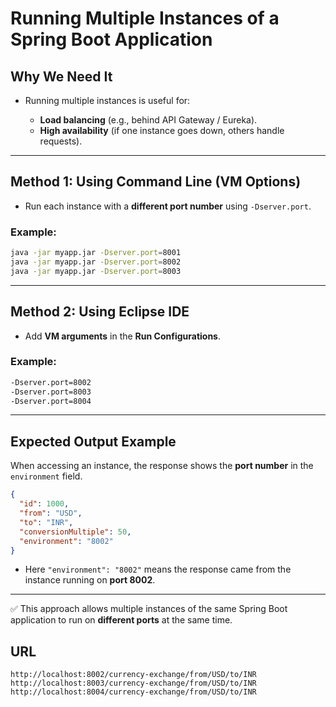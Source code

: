 
# **Running Multiple Instances of a Spring Boot Application**

## **Why We Need It**

* Running multiple instances is useful for:

  * **Load balancing** (e.g., behind API Gateway / Eureka).
  * **High availability** (if one instance goes down, others handle requests).

---

## **Method 1: Using Command Line (VM Options)**

* Run each instance with a **different port number** using `-Dserver.port`.

### Example:

```bash
java -jar myapp.jar -Dserver.port=8001
java -jar myapp.jar -Dserver.port=8002
java -jar myapp.jar -Dserver.port=8003
```

---

## **Method 2: Using Eclipse IDE**

* Add **VM arguments** in the **Run Configurations**.

### Example:

```bash
-Dserver.port=8002
-Dserver.port=8003
-Dserver.port=8004
```

---

## **Expected Output Example**

When accessing an instance, the response shows the **port number** in the `environment` field.

```json
{
  "id": 1000,
  "from": "USD",
  "to": "INR",
  "conversionMultiple": 50,
  "environment": "8002"
}
```

* Here `"environment": "8002"` means the response came from the instance running on **port 8002**.

---

✅ This approach allows multiple instances of the same Spring Boot application to run on **different ports** at the same time.

## **URL**
```
http://localhost:8002/currency-exchange/from/USD/to/INR  
http://localhost:8003/currency-exchange/from/USD/to/INR  
http://localhost:8004/currency-exchange/from/USD/to/INR  
```